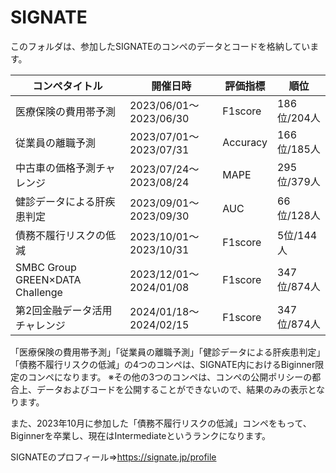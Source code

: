 # SIGNATE
このフォルダは、参加したSIGNATEのコンペのデータとコードを格納しています。

| コンペタイトル             | 開催日時               | 評価指標 | 順位        | 
| -------------------------- | ---------------------- | -------- | ----------- | 
| 医療保険の費用帯予測       | 2023/06/01～2023/06/30 | F1score  | 186位/204人 | 
| 従業員の離職予測           | 2023/07/01～2023/07/31 | Accuracy | 166位/185人 | 
| 中古車の価格予測チャレンジ           | 2023/07/24～2023/08/24 | MAPE | 295位/379人 | 
| 健診データによる肝疾患判定 | 2023/09/01～2023/09/30 | AUC      | 66位/128人  | 
| 債務不履行リスクの低減     | 2023/10/01～2023/10/31 | F1score  | 5位/144人   | 
| SMBC Group GREEN×DATA Challenge     | 2023/12/01～2024/01/08 | F1score  | 347位/874人   | 
| 第2回金融データ活用チャレンジ     | 2024/01/18～2024/02/15 | F1score  | 347位/874人   | 

「医療保険の費用帯予測」「従業員の離職予測」「健診データによる肝疾患判定」「債務不履行リスクの低減」の4つのコンペは、SIGNATE内におけるBiginner限定のコンペになります。
※その他の3つのコンペは、コンペの公開ポリシーの都合上、データおよびコードを公開することができないので、結果のみの表示となります。

また、2023年10月に参加した「債務不履行リスクの低減」コンペをもって、Biginnerを卒業し、現在はIntermediateというランクになります。

SIGNATEのプロフィール⇒https://signate.jp/profile
